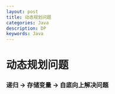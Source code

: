 ```yaml
---
layout: post
title: 动态规划问题
categories: Java
description: DP
keywords: Java
---
```




# 动态规划问题

### 递归 -> 存储变量 -> 自底向上解决问题

